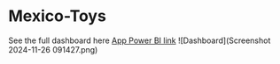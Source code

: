 # Mexico-Toys
See the full dashboard here [App Power BI link](https://app.powerbi.com/links/aabgZ62tng?ctid=8aae2104-d553-40b7-887f-3b70446f7987&pbi_source=linkShare)
![Dashboard](Screenshot 2024-11-26 091427.png)
